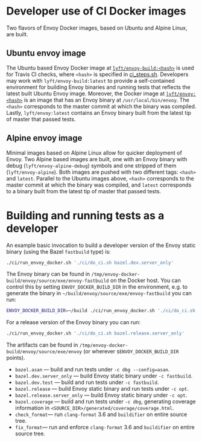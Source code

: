 # Developer use of CI Docker images

Two flavors of Envoy Docker images, based on Ubuntu and Alpine Linux, are built.

## Ubuntu envoy image
The Ubuntu based Envoy Docker image at [`lyft/envoy-build:<hash>`](https://hub.docker.com/r/lyft/envoy-build/) is used for Travis CI checks,
where `<hash>` is specified in [ci_steps.sh](https://github.com/lyft/envoy/blob/master/ci/ci_steps.sh). Developers
may work with `lyft/envoy-build:latest` to provide a self-contained environment for building Envoy binaries and
running tests that reflects the latest built Ubuntu Envoy image. Moreover, the Docker image
at [`lyft/envoy:<hash>`](https://hub.docker.com/r/lyft/envoy/) is an image that has an Envoy binary at `/usr/local/bin/envoy`. The `<hash>`
corresponds to the master commit at which the binary was compiled. Lastly, `lyft/envoy:latest` contains an Envoy
binary built from the latest tip of master that passed tests.

## Alpine envoy image

Minimal images based on Alpine Linux allow for quicker deployment of Envoy. Two Alpine based images are built,
one with an Envoy binary with debug (`lyft/envoy-alpine-debug`) symbols and one stripped of them (`lyft/envoy-alpine`).
Both images are pushed with two different tags: `<hash>` and `latest`. Parallel to the Ubuntu images above, `<hash>` corresponds to the
master commit at which the binary was compiled, and `latest` corresponds to a binary built from the latest tip of master that passed tests.

# Building and running tests as a developer

An example basic invocation to build a developer version of the Envoy static binary (using the Bazel `fastbuild` type) is:

```bash
./ci/run_envoy_docker.sh './ci/do_ci.sh bazel.dev.server_only'
```

The Envoy binary can be found in `/tmp/envoy-docker-build/envoy/source/exe/envoy-fastbuild` on the Docker host. You
can control this by setting `ENVOY_DOCKER_BUILD_DIR` in the environment, e.g. to
generate the binary in `~/build/envoy/source/exe/envoy-fastbuild` you can run:


```bash
ENVOY_DOCKER_BUILD_DIR=~/build ./ci/run_envoy_docker.sh './ci/do_ci.sh bazel.dev.server_only'
```

For a release version of the Envoy binary you can run:

```bash
./ci/run_envoy_docker.sh './ci/do_ci.sh bazel.release.server_only'
```

The artifacts can be found in `/tmp/envoy-docker-build/envoy/source/exe/envoy` (or wherever
`$ENVOY_DOCKER_BUILD_DIR` points).


* `bazel.asan` &mdash; build and run tests under `-c dbg --config=asan`.
* `bazel.dev.server_only` &mdash; build Envoy static binary under `-c fastbuild`.
* `bazel.dev.test` &mdash; build and run tests under `-c fastbuild`.
* `bazel.release` &mdash; build Envoy static binary and run tests under `-c opt`.
* `bazel.release.server_only` &mdash; build Envoy static binary under `-c opt`.
* `bazel.coverage` &mdash; build and run tests under `-c dbg`, generating coverage information in `<SOURCE_DIR>/generated/coverage/coverage.html`.
* `check_format`&mdash; run `clang-format` 3.6 and `buildifier` on entire source tree.
* `fix_format`&mdash; run and enforce `clang-format` 3.6 and `buildifier` on entire source tree.
